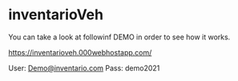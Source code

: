 # inventarioVeh
You can take a look at followinf DEMO in order to see how it works.

https://inventarioveh.000webhostapp.com/

User: Demo@inventario.com
Pass: demo2021
